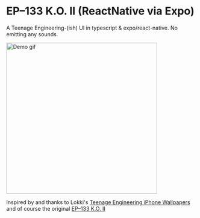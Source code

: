 # EP–133 K.O. II (ReactNative via Expo)

A Teenage Engineering-(ish) UI in typescript & expo/react-native. No emitting any sounds.

<img src="assets/images/github_preview.gif" alt="Demo gif" width="400" />

Inspired by and thanks to Lokki's <a href="https://bylokki.gumroad.com/l/tewallaper">Teenage Engineering iPhone Wallpapers</a> and of course the original <a href="https://teenage.engineering/store/ep-133/">EP–133 K.O. II</a>
